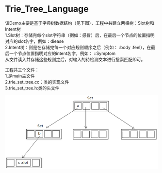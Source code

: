 # Trie_Tree_Language  

 该Demo主要是基于字典树数据结构（见下图），工程中共建立两棵树：Slot树和Intent树  
 1.Slot树：存储完每个slot字符串（例如：感冒）后，在最后一个节点的位置指明对应的slot名字，例如：diease  
 2.Intent树：则是在存储完每一个对应规则顺序之后（例如： :body :feel），在最后一个节点位置指明对应的intent名字，例如： ::Symptom  
 从文件读入并存储这些规则之后，对输入的待检测文本进行搜索匹配即可。  
   
 工程共三个文件：  
 1.是main主文件  
 2.trie_set_tree.cc：类的实现文件  
 3.trie_set_tree.h:类的头文件  
 
 ![trie set tree](image/trie_set_tree.png)
